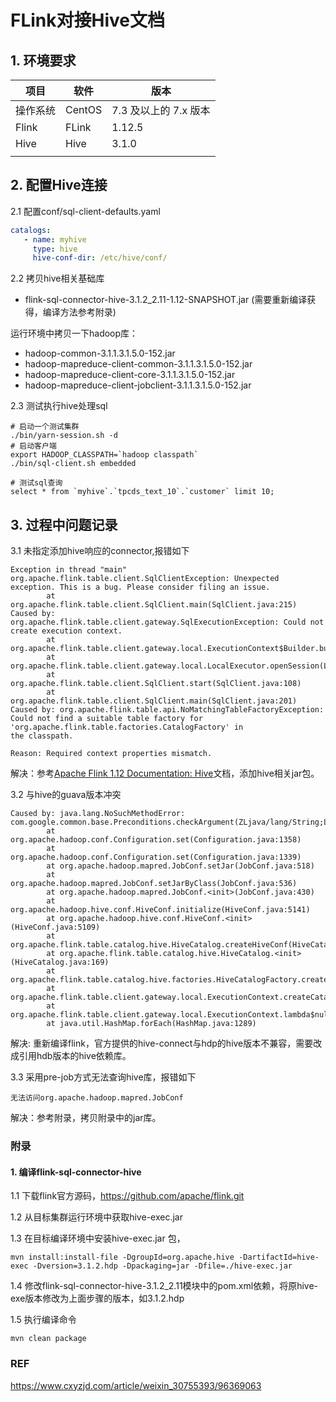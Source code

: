 # FLink对接Hive文档

## 1. 环境要求 

| 项目     | 软件   | 版本                  |
| -------- | ------ | --------------------- |
| 操作系统 | CentOS | 7.3 及以上的 7.x 版本 |
| Flink    | FLink  | 1.12.5                |
| Hive     | Hive   | 3.1.0                 |
|          |        |                       |



## 2. 配置Hive连接

2.1 配置conf/sql-client-defaults.yaml

```yaml
catalogs:
   - name: myhive
     type: hive
     hive-conf-dir: /etc/hive/conf/
```

2.2 拷贝hive相关基础库

- flink-sql-connector-hive-3.1.2_2.11-1.12-SNAPSHOT.jar (需要重新编译获得，编译方法参考附录)

运行环境中拷贝一下hadoop库：

- hadoop-common-3.1.1.3.1.5.0-152.jar
- hadoop-mapreduce-client-common-3.1.1.3.1.5.0-152.jar      
- hadoop-mapreduce-client-core-3.1.1.3.1.5.0-152.jar
- hadoop-mapreduce-client-jobclient-3.1.1.3.1.5.0-152.jar

2.3 测试执行hive处理sql

```
# 启动一个测试集群
./bin/yarn-session.sh -d
# 启动客户端
export HADOOP_CLASSPATH=`hadoop classpath`
./bin/sql-client.sh embedded

# 测试sql查询
select * from `myhive`.`tpcds_text_10`.`customer` limit 10;
```

## 3. 过程中问题记录

3.1 未指定添加hive响应的connector,报错如下

```shell
Exception in thread "main" org.apache.flink.table.client.SqlClientException: Unexpected exception. This is a bug. Please consider filing an issue.
        at org.apache.flink.table.client.SqlClient.main(SqlClient.java:215)
Caused by: org.apache.flink.table.client.gateway.SqlExecutionException: Could not create execution context.
        at org.apache.flink.table.client.gateway.local.ExecutionContext$Builder.build(ExecutionContext.java:972)
        at org.apache.flink.table.client.gateway.local.LocalExecutor.openSession(LocalExecutor.java:225)
        at org.apache.flink.table.client.SqlClient.start(SqlClient.java:108)
        at org.apache.flink.table.client.SqlClient.main(SqlClient.java:201)
Caused by: org.apache.flink.table.api.NoMatchingTableFactoryException: Could not find a suitable table factory for 'org.apache.flink.table.factories.CatalogFactory' in
the classpath.

Reason: Required context properties mismatch.
```

解决：参考[Apache Flink 1.12 Documentation: Hive](https://ci.apache.org/projects/flink/flink-docs-release-1.12/dev/table/connectors/hive/)文档，添加hive相关jar包。

3.2 与hive的guava版本冲突

```
Caused by: java.lang.NoSuchMethodError: com.google.common.base.Preconditions.checkArgument(ZLjava/lang/String;Ljava/lang/Object;)V
        at org.apache.hadoop.conf.Configuration.set(Configuration.java:1358)
        at org.apache.hadoop.conf.Configuration.set(Configuration.java:1339)
        at org.apache.hadoop.mapred.JobConf.setJar(JobConf.java:518)
        at org.apache.hadoop.mapred.JobConf.setJarByClass(JobConf.java:536)
        at org.apache.hadoop.mapred.JobConf.<init>(JobConf.java:430)
        at org.apache.hadoop.hive.conf.HiveConf.initialize(HiveConf.java:5141)
        at org.apache.hadoop.hive.conf.HiveConf.<init>(HiveConf.java:5109)
        at org.apache.flink.table.catalog.hive.HiveCatalog.createHiveConf(HiveCatalog.java:230)
        at org.apache.flink.table.catalog.hive.HiveCatalog.<init>(HiveCatalog.java:169)
        at org.apache.flink.table.catalog.hive.factories.HiveCatalogFactory.createCatalog(HiveCatalogFactory.java:97)
        at org.apache.flink.table.client.gateway.local.ExecutionContext.createCatalog(ExecutionContext.java:396)
        at org.apache.flink.table.client.gateway.local.ExecutionContext.lambda$null$5(ExecutionContext.java:684)
        at java.util.HashMap.forEach(HashMap.java:1289)
```

解决: 重新编译flink，官方提供的hive-connect与hdp的hive版本不兼容，需要改成引用hdb版本的hive依赖库。

3.3 采用pre-job方式无法查询hive库，报错如下

```
无法访问org.apache.hadoop.mapred.JobConf
```

解决：参考附录，拷贝附录中的jar库。

### 附录

#### 1. 编译flink-sql-connector-hive

1.1 下载flink官方源码，https://github.com/apache/flink.git

1.2 从目标集群运行环境中获取hive-exec.jar

1.3  在目标编译环境中安装hive-exec.jar 包，

```
mvn install:install-file -DgroupId=org.apache.hive -DartifactId=hive-exec -Dversion=3.1.2.hdp -Dpackaging=jar -Dfile=./hive-exec.jar
```

1.4 修改flink-sql-connector-hive-3.1.2_2.11模块中的pom.xml依赖，将原hive-exe版本修改为上面步骤的版本，如3.1.2.hdp

1.5 执行编译命令

```
mvn clean package
```



### REF

https://www.cxyzjd.com/article/weixin_30755393/96369063